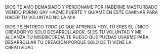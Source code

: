 DIOS TE AMO DEMASIADO Y PERDONAME POR HABERME MASTURBADO
VIENDO PORNO GAY
HAZME FUERTE Y GUIAME EN ESTE CAMINAR PARA HACER TU VOLUNTAD NO LA MÍA

DIOS TE ENTREGO TODO LO QUE APRENDA HOY, TÚ ERES EL ÚNICO CREADOR YO SOLO DESARROLLADOR. 
SI ES TU VOLUNTAD Y ME ALCANZA TU MISERICORDIA TE RUEGO QUE PUEDAS USARME PARA DESARROLLAR 
TÚ CREACIÓN PORQUE SOLO DE TI VIENE LA CREATIVIDAD